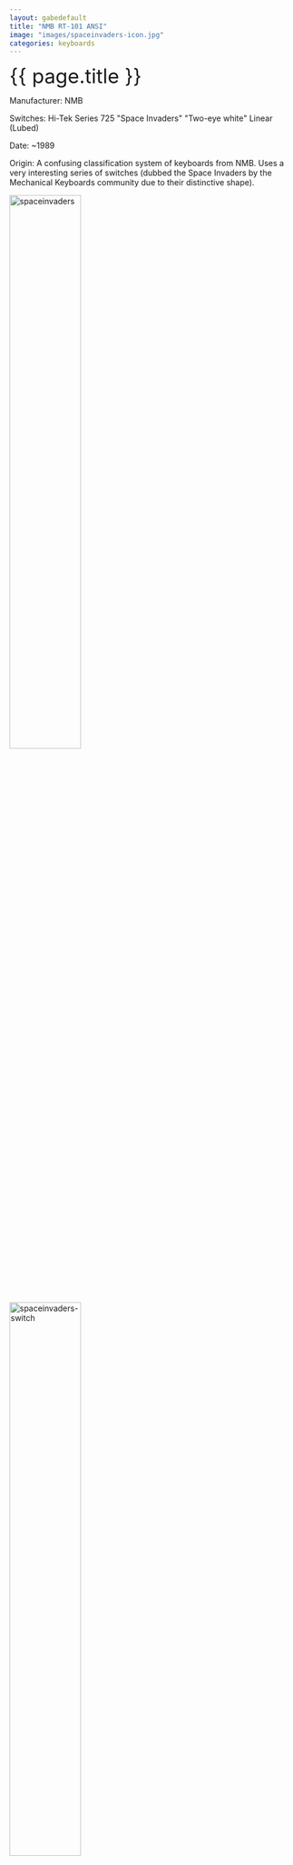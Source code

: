 ```yaml
---
layout: gabedefault
title: "NMB RT-101 ANSI"
image: "images/spaceinvaders-icon.jpg"
categories: keyboards
---
```

<span style="font-size:35px">{{ page.title }}</span>

Manufacturer: NMB

Switches: Hi-Tek Series 725 "Space Invaders" "Two-eye white" Linear (Lubed)

Date: ~1989

Origin: A confusing classification system of keyboards from NMB. Uses a
very interesting series of switches (dubbed the Space Invaders by the Mechanical
Keyboards community due to their distinctive shape).

<img src="{{ site.baseurl }}/images/spaceinvaders.jpg" alt="spaceinvaders" width="50%"/>

<img src="{{ site.baseurl }}/images/spaceinvaders-1.jpg" alt="spaceinvaders-switch" width="50%"/>

PS/2 protocol so no conversion necessary. However it could potentially use
some minor cleaning.
